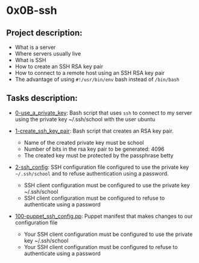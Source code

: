 # 0x0B-ssh
 
## Project description:
- What is a server
- Where servers usually live
- What is SSH
- How to create an SSH RSA key pair
- How to connect to a remote host using an SSH RSA key pair
- The advantage of using `#!/usr/bin/env` bash instead of `/bin/bash`

## Tasks description:

* [0-use_a_private_key](./0-use_a_private_key): Bash script that uses `ssh` to connect to my
server using the private key ~/.ssh/school with the user ubuntu

* [1-create_ssh_key_pair](./1-create_ssh_key_pair): Bash script that creates an RSA key pair.
	- Name of the created private key must be school
	- Number of bits in the rsa key pair to be generated: 4096
	- The created key must be protected by the passphrase betty

* [2-ssh_config](./2-ssh_config): SSH configuration file configured to use the private key
`~/.ssh/school` and to refuse authentication using a password.
	- SSH client configuration must be configured to use the private key ~/.ssh/school
	- SSH client configuration must be configured to refuse to authenticate using a password

* [100-puppet_ssh_config.pp](./100-puppet_ssh_config.pp): Puppet manifest that makes changes to our configuration file
	- Your SSH client configuration must be configured to use the private key ~/.ssh/school
	- Your SSH client configuration must be configured to refuse to authenticate using a password
